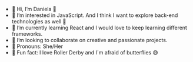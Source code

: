 - 👋 Hi, I’m Daniela 🍄
- 👀 I’m interested in JavaScript. And I think I want to explore back-end technologies as well 👀 
- 🌱 I’m currently learning React and I would love to keep learning different frameworks. 
- 💞️ I’m looking to collaborate on creative and passionate projects.
- 🌚 Pronouns: She/Her 
- 🎸 Fun fact: I love Roller Derby and I´m afraid of butterflies 😅
